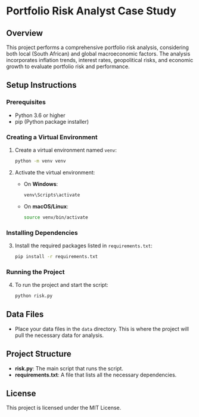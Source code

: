 # Portfolio Risk Analyst Case Study

## Overview

This project performs a comprehensive portfolio risk analysis, considering both local (South African) and global macroeconomic factors. The analysis incorporates inflation trends, interest rates, geopolitical risks, and economic growth to evaluate portfolio risk and performance.

## Setup Instructions

### Prerequisites

- Python 3.6 or higher
- pip (Python package installer)

### Creating a Virtual Environment

1. Create a virtual environment named `venv`:

   ```bash
   python -m venv venv
   ```

2. Activate the virtual environment:
   - On **Windows**:
     ```bash
     venv\Scripts\activate
     ```
   - On **macOS/Linux**:
     ```bash
     source venv/bin/activate
     ```

### Installing Dependencies

3. Install the required packages listed in `requirements.txt`:
   ```bash
   pip install -r requirements.txt
   ```

### Running the Project

4. To run the project and start the script:
   ```bash
   python risk.py
   ```

## Data Files

- Place your data files in the `data` directory. This is where the project will pull the necessary data for analysis.

## Project Structure

- **risk.py**: The main script that runs the script.
- **requirements.txt**: A file that lists all the necessary dependencies.

## License

This project is licensed under the MIT License.

